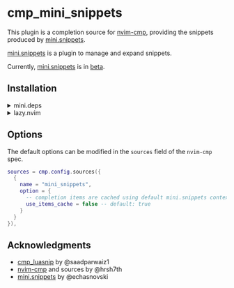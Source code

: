 # cmp_mini_snippets

This plugin is a completion source for [nvim-cmp],
providing the snippets produced by [mini.snippets].

[mini.snippets] is a plugin to manage and expand snippets.

Currently, [mini.snippets] is in [beta].

## Installation

<details>
<summary>mini.deps</summary>

```lua
local add, later = MiniDeps.add, MiniDeps.later

later(function()
  add({ -- do read the installation section in the readme of mini.snippets!
    source = "echasnovski/mini.snippets",
    depends = { "rafamadriz/friendly-snippets" }
  })
  local snippets = require("mini.snippets")
  -- :h MiniSnippets-examples:
  snippets.setup({ snippets = { snippets.gen_loader.from_lang() }})

  add({ -- do read the installation section in the readme of nvim-cmp!
    source = "hrsh7th/nvim-cmp",
    depends = { "abeldekat/cmp-mini-snippets" }, -- this plugin
  })
  local cmp = require("cmp")
  require'cmp'.setup({
    snippet = {
      expand = function(args) -- mini.snippets expands snippets from lsp...
        local insert = MiniSnippets.config.expand.insert or MiniSnippets.default_insert
        insert({ body = args.body }) -- Insert at cursor
        cmp.resubscribe({ "TextChangedI", "TextChangedP" })
        require("cmp.config").set_onetime({ sources = {} })
      end,
    },
    sources = cmp.config.sources({ { name = "mini_snippets" } }),
    mapping = cmp.mapping.preset.insert(), -- more opts...
  })
end)
```

</details>

<details>
<summary>lazy.nvim</summary>

```lua
return {
  { -- do read the installation section in the readme of mini.snippets!
    "echasnovski/mini.snippets",
    dependencies = "rafamadriz/friendly-snippets",
    event = "InsertEnter", -- don't depend on other plugins to load...
    -- :h MiniSnippets-examples:
    opts = function()
      local snippets = require("mini.snippets")
      return { snippets = { snippets.gen_loader.from_lang() }}
    end,
  },

  { -- do read the installation section in the readme of nvim-cmp!
    "hrsh7th/nvim-cmp",
    main = "cmp",
    dependencies = { "abeldekat/cmp-mini-snippets" }, -- this plugin
    event = "InsertEnter",
    opts = function()
      local cmp = require("cmp")
      return {
        snippet = {
          expand = function(args) -- mini.snippets expands snippets from lsp...
            local insert = MiniSnippets.config.expand.insert or MiniSnippets.default_insert
            insert({ body = args.body }) -- Insert at cursor
            cmp.resubscribe({ "TextChangedI", "TextChangedP" })
            require("cmp.config").set_onetime({ sources = {} })
          end,
        },
        sources = cmp.config.sources({ { name = "mini_snippets" } }),
        mapping = cmp.mapping.preset.insert(), -- more opts...
      }
    end,
  },
}
```

</details>

## Options

The default options can be modified in the `sources` field of the `nvim-cmp` spec.

```lua
sources = cmp.config.sources({
  {
    name = "mini_snippets",
    option = {
      -- completion items are cached using default mini.snippets context:
      use_items_cache = false -- default: true
    }
  }
}),
```

## Acknowledgments

- [cmp_luasnip] by @saadparwaiz1
- [nvim-cmp] and sources by @hrsh7th
- [mini.snippets] by @echasnovski

[mini.snippets]: https://github.com/echasnovski/mini.snippets
[nvim-cmp]: https://github.com/hrsh7th/nvim-cmp
[cmp_luasnip]: https://github.com/saadparwaiz1/cmp_luasnip
[beta]: https://github.com/echasnovski/mini.nvim/issues/1428
